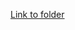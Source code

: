 [Link to folder](https://drive.google.com/drive/folders/1zAkvI-TqoVRJ557bptL3KUmMIpobrMfn?usp=sharing)
